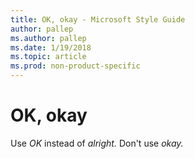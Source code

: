 ```yaml
---
title: OK, okay - Microsoft Style Guide
author: pallep
ms.author: pallep
ms.date: 1/19/2018
ms.topic: article
ms.prod: non-product-specific
---
```


# OK, okay

Use *OK* instead of *alright.* Don't use *okay.* 
